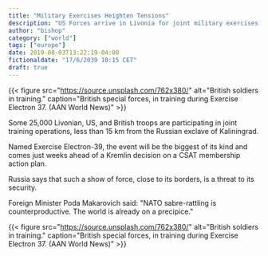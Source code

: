 ```yaml
---
title: "Military Exercises Heighten Tensions"
description: "US Forces arrive in Livonia for joint military exercises, amid growing concerns over Russia's CSAT status."
author: "bishop"
category: ["world"]
tags: ["europe"]
date: 2019-08-03T13:22:19-04:00
fictionaldate: "17/6/2039 10:15 CET"
draft: true
---
```


{{< figure src="https://source.unsplash.com/762x380/" alt="British soldiers in training." caption="British special forces, in training during Exercise Electron 37. (AAN World News)" >}}

Some 25,000 Livonian, US, and British troops are participating in joint training operations, less than 15 km from the Russian exclave of Kaliningrad.

Named Exercise Electron-39, the event will be the biggest of its kind and comes just weeks ahead of a Kremlin decision on a CSAT membership action plan.

Russia says that such a show of force, close to its borders, is a threat to its security.

Foreign Minister Poda Makarovich said: "NATO sabre-rattling is counterproductive. The world is already on a precipice."

{{< figure src="https://source.unsplash.com/762x380/" alt="British soldiers in training." caption="British special forces, in training during Exercise Electron 37. (AAN World News)" >}}
